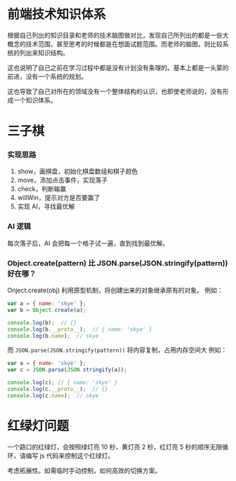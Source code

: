 # 前端技术知识体系
根据自己列出的知识目录和老师的技术脑图做对比，发现自己所列出的都是一些大概念的技术范围，甚至思考的时候都是在想面试题范围。而老师的脑图，则比较系统的列出来知识结构。

这也说明了自己之前在学习过程中都是没有计划没有条理的。基本上都是一头蒙的前进，没有一个系统的规划。

这也导致了自己对所在的领域没有一个整体结构的认识，也即使老师说的，没有形成一个知识体系。

# 三子棋
### 实现思路
1. show，画棋盘，初始化棋盘数组和棋子颜色
2. move，添加点击事件，实现落子
3. check，判断输赢
4. willWin，提示对方是否要赢了
5. 实现 AI，寻找最优解

### AI 逻辑
每次落子后，AI 会把每一个格子试一遍，直到找到最优解。

### Object.create(pattern) 比 JSON.parse(JSON.stringify(pattern)) 好在哪？
Onject.create(obj) 利用原型机制，将创建出来的对象继承原有的对象。
例如：
```javascript
var a = { name: 'skye' };
var b = Object.create(a);

console.log(b);  // {}
console.log(b.__proto__);  // { name: 'skye' }
console.log(b.name);  // skye
```

而 ```JSON.parse(JSON.stringify(pattern))``` 将内容复制，占用内存空间大
例如：
```javascript
var a = { name: 'skye' };
var c = JSON.parse(JSON.stringify(a));

console.log(c); // { name: 'skye' }
console.log(c.__proto__);  // {}
console.log(c.name);  // skye
```


# 红绿灯问题
一个路口的红绿灯，会按照绿灯亮 10 秒，黄灯亮 2 秒，红灯亮 5 秒的顺序无限循环，请编写 js 代码来控制这个红绿灯。

考虑拓展性。如需临时手动控制，如何高效的切换方案。
